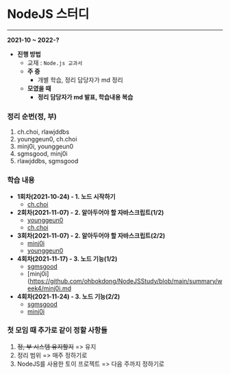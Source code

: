 # NodeJS 스터디

---

**2021-10 ~ 2022-?**
* **진행 방법**
  * 교재 : `Node.js 교과서`
  * **주 중**
    * 개별 학습, 정리 담당자가 md 정리
  * **모였을 때**
    * **정리 담당자가 md 발표, 학습내용 복습**
    
### 정리 순번(정, 부)
1. ch.choi, rlawjddbs
2. younggeun0, ch.choi
3. minj0i, younggeun0
4. sgmsgood, minj0i
5. rlawjddbs, sgmsgood

### 학습 내용
  * **1회차(2021-10-24) - 1. 노드 시작하기**
    * [ch.choi](https://github.com/ohbokdong/NodeJSStudy/blob/main/summary/week1/ch.choi.md)
  * **2회차(2021-11-07) - 2. 알아두어야 할 자바스크립트(1/2)**
    * [younggeun0](https://github.com/ohbokdong/NodeJSStudy/blob/main/summary/week2/younggeun0.md)
    * [ch.choi](https://github.com/ohbokdong/NodeJSStudy/blob/main/summary/week2/ch.choi.md)
  * **3회차(2021-11-07) - 2. 알아두어야 할 자바스크립트(2/2)**
    * [minj0i](https://github.com/ohbokdong/NodeJSStudy/blob/main/summary/week3/minj0i.md)
    * [younggeun0](https://github.com/ohbokdong/NodeJSStudy/blob/main/summary/week2/younggeun0.md#22-%ED%94%84%EB%A1%A0%ED%8A%B8%EC%97%94%EB%93%9C-%EC%9E%90%EB%B0%94%EC%8A%A4%ED%81%AC%EB%A6%BD%ED%8A%B8)
  * **4회차(2021-11-17) - 3. 노드 기능(1/2)**
    * [sgmsgood](https://github.com/ohbokdong/NodeJSStudy/blob/main/summary/week4/sgmsgood.md)
    * [minj0i](https://github.com/ohbokdong/NodeJSStudy/blob/main/summary/week4/minj0i.md
  * **4회차(2021-11-24) - 3. 노드 기능(2/2)**
    * [sgmsgood](https://github.com/ohbokdong/NodeJSStudy/blob/main/summary/week5/sgmsgood.md)
    * [minj0i](https://github.com/ohbokdong/NodeJSStudy/blob/main/summary/week5/minj0i.md)

### 첫 모임 때 추가로 같이 정할 사항들

1. ~~정, 부 시스템 유지할지~~ => 유지
2. 정리 범위 => 매주 정하기로
3. NodeJS를 사용한 토이 프로젝트 => 다음 주까지 정하기로
